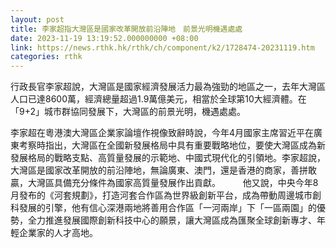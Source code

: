 ```yaml
---
layout: post
title: 李家超指大灣區是國家改革開放前沿陣地　前景光明機遇處處
date: 2023-11-19 13:19:52.000000000 +08:00
link: https://news.rthk.hk/rthk/ch/component/k2/1728474-20231119.htm
categories: rthk
---
```


行政長官李家超說，大灣區是國家經濟發展活力最為強勁的地區之一，去年大灣區人口已達8600萬，經濟總量超過1.9萬億美元，相當於全球第10大經濟體。在「9+2」城市群協同發展下，大灣區的前景光明，機遇處處。

李家超在粵港澳大灣區企業家論壇作視像致辭時說，今年4月國家主席習近平在廣東考察時指出，大灣區在全國新發展格局中具有重要戰略地位，要使大灣區成為新發展格局的戰略支點、高質量發展的示範地、中國式現代化的引領地。李家超說，大灣區是國家改革開放的前沿陣地，無論廣東、澳門，還是香港的商家，善拼敢贏，大灣區具備充分條件為國家高質量發展作出貢獻。
　　 
他又說，中央今年8月發布的《河套規劃》，打造河套合作區為世界級創新平台，成為帶動周邊城市創科發展的引擎，他有信心深港兩地將善用合作區「一河兩岸」下「一區兩園」的優勢，全力推進發展國際創新科技中心的願景，讓大灣區成為匯聚全球創新專才、年輕企業家的人才高地。
